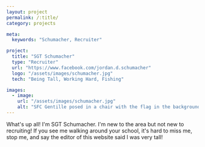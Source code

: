 ```yaml
---
layout: project
permalink: /:title/
category: projects

meta:
  keywords: "Schumacher, Recruiter"

project:
  title: "SGT Schumacher"
  type: "Recruiter"
  url: "https://www.facebook.com/jordan.d.schumacher"
  logo: "/assets/images/schumacher.jpg"
  tech: "Being Tall, Working Hard, Fishing"

images:
  - image:
    url: "/assets/images/schumacher.jpg"
    alt: "SFC Gentille posed in a chair with the flag in the background."
---
```

<p>What's up all! I'm SGT Schumacher. I'm new to the area but not new to recruiting! If you see me walking around your school, it's hard to miss me, stop me, and say the editor of this website said I was very tall! </p>